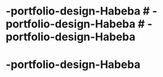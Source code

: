 # -portfolio-design-Habeba # -portfolio-design-Habeba # -portfolio-design-Habeba
# -portfolio-design-Habeba
